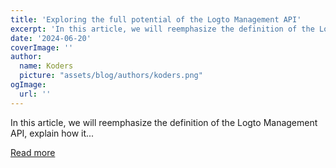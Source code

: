 ```yaml
---
title: 'Exploring the full potential of the Logto Management API'
excerpt: 'In this article, we will reemphasize the definition of the Logto Management API, explain how it...'
date: '2024-06-20'
coverImage: ''
author:
  name: Koders
  picture: "assets/blog/authors/koders.png"
ogImage:
  url: ''
---
```


In this article, we will reemphasize the definition of the Logto Management API, explain how it...

[Read more](https://dev.to/logto/exploring-the-full-potential-of-the-logto-management-api-3c8m)
